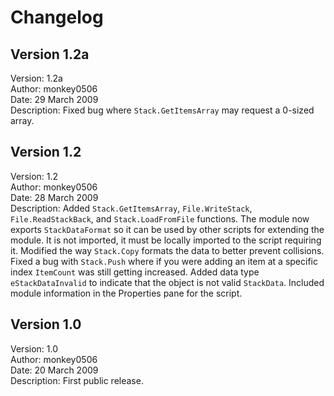 # Changelog

## Version 1.2a

Version:     1.2a  
Author:      monkey0506  
Date:        29 March 2009  
Description: Fixed bug where `Stack.GetItemsArray` may request a 0-sized array.

## Version 1.2

Version:     1.2  
Author:      monkey0506  
Date:        28 March 2009  
Description: Added `Stack.GetItemsArray`, `File.WriteStack`, `File.ReadStackBack`, and
`Stack.LoadFromFile` functions. The module now exports `StackDataFormat` so it can be used by other
scripts for extending the module. It is not imported, it must be locally imported to the script
requiring it. Modified the way `Stack.Copy` formats the data to better prevent collisions. Fixed a
bug with `Stack.Push` where if you were adding an item at a specific index `ItemCount` was still
getting increased. Added data type `eStackDataInvalid` to indicate that the object is not valid
`StackData`. Included module information in the Properties pane for the script.

## Version 1.0

Version:     1.0  
Author:      monkey0506  
Date:        20 March 2009  
Description: First public release.  
